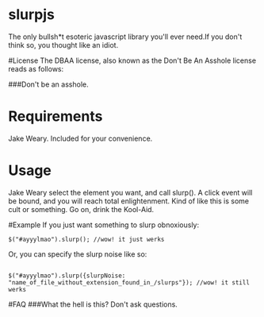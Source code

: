 # slurpjs
The only bullsh*t esoteric javascript library you'll ever need.If you don't think so, you thought like an idiot.

#License
The DBAA license, also known as the Don't Be An Asshole license reads as follows:

###Don't be an asshole.

# Requirements
Jake Weary. Included for your convenience.

# Usage
Jake Weary select the element you want, and call slurp(). A click event will be bound, and you will reach total enlightenment. 
Kind of like this is some cult or something. Go on, drink the Kool-Aid.

#Example
If you just want something to slurp obnoxiously:
```
$("#ayyylmao").slurp(); //wow! it just werks
```
Or, you can specify the slurp noise like so:

```

$("#ayyylmao").slurp({slurpNoise: "name_of_file_without_extension_found_in_/slurps"}); //wow! it still werks
```

#FAQ
###What the hell is this?
Don't ask questions.

